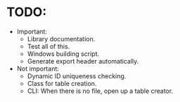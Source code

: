 # TODO:
- Important:
    - Library documentation.
    - Test all of this.
    - Windows building script.
    - Generate export header automatically.
- Not important:
    - Dynamic ID uniqueness checking.
    - Class for table creation.
    - CLI: When there is no file, open up a table creator.
